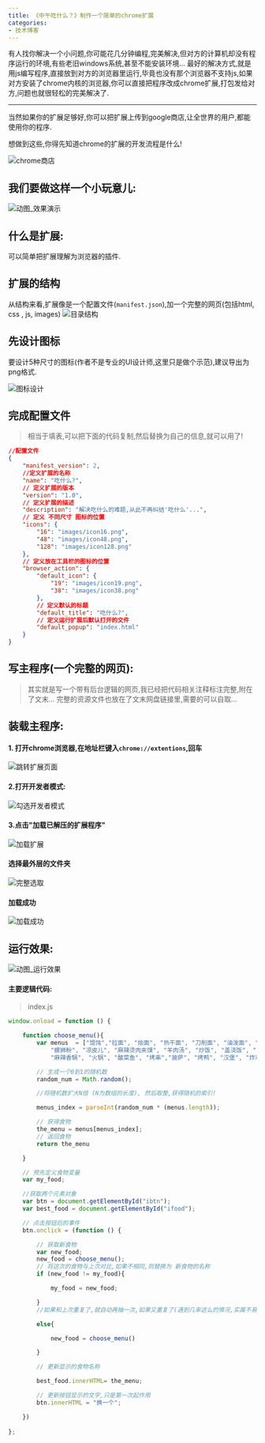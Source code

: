 ```yaml
---
title: 《中午吃什么？》制作一个简单的chrome扩展
categories:
- 技术博客
---
```




有人找你解决一个小问题,你可能花几分钟编程,完美解决,但对方的计算机却没有程序运行的环境,有些老旧windows系统,甚至不能安装环境...
最好的解决方式,就是用js编写程序,直接放到对方的浏览器里运行,毕竟也没有那个浏览器不支持js,如果对方安装了chrome内核的浏览器,你可以直接把程序改成chrome扩展,打包发给对方,问题也就很轻松的完美解决了.

---
当然如果你的扩展足够好,你可以把扩展上传到google商店,让全世界的用户,都能使用你的程序.

想做到这些,你得先知道chrome的扩展的开发流程是什么!

![chrome商店](https://cdn.fangyuanxiaozhan.com/assets/1694231821525yZsdF3GQ.png)

## 我们要做这样一个小玩意儿:

![动图_效果演示](https://cdn.fangyuanxiaozhan.com/assets/1694231828603TbKh248K.gif)

## 什么是扩展:
可以简单把扩展理解为浏览器的插件.

## 扩展的结构


从结构来看,扩展像是一个配置文件(`manifest.json`),加一个完整的网页(包括html, css , js, images)
![目录结构](https://cdn.fangyuanxiaozhan.com/assets/1694231828898J4CcfTe5.png)

## 先设计图标
要设计5种尺寸的图标(作者不是专业的UI设计师,这里只是做个示范),建议导出为png格式.

![图标设计](https://cdn.fangyuanxiaozhan.com/assets/1694231832380DQPQssZZ.png)


## 完成配置文件

> 相当于填表,可以把下面的代码复制,然后替换为自己的信息,就可以用了!

```json
//配置文件
{
    "manifest_version": 2,
    //定义扩展的名称
    "name": "吃什么?",
    // 定义扩展的版本
    "version": "1.0",
    // 定义扩展的描述
    "description": "解决吃什么的难题,从此不再纠结'吃什么'...",
    // 定义 不同尺寸 图标的位置
    "icons": {
        "16": "images/icon16.png",
        "48": "images/icon48.png",
        "128": "images/icon128.png"
    },
    // 定义放在工具栏的图标的位置
    "browser_action": {
        "default_icon": {
            "19": "images/icon19.png",
            "38": "images/icon38.png"
        },
        // 定义默认的标题
        "default_title": "吃什么?",
        // 定义运行扩展后默认打开的文件
        "default_popup": "index.html"
    }
}

```

## 写主程序(一个完整的网页):

>其实就是写一个带有后台逻辑的网页,我已经把代码相关注释标注完整,附在了文末...
>完整的资源文件也放在了文末网盘链接里,需要的可以自取...

## 装载主程序:

#### 1. 打开chrome浏览器,在地址栏键入`chrome://extentions`,回车

![跳转扩展页面](https://cdn.fangyuanxiaozhan.com/assets/1694231832582C8Hm8z1R.png)

#### 2.打开开发者模式:

![勾选开发者模式](https://cdn.fangyuanxiaozhan.com/assets/1694231832917WeDJf6p1.png)



#### 3.点击"加载已解压的扩展程序"

![加载扩展](https://cdn.fangyuanxiaozhan.com/assets/1694231834011n8hAMXse.png)

#### 选择最外层的文件夹


![完整选取](https://cdn.fangyuanxiaozhan.com/assets/1694231836119FRi5Jxp3.png)



#### 加载成功

![加载成功](https://cdn.fangyuanxiaozhan.com/assets/16942318388041ikXK8pz.png)




## 运行效果:


![动图_运行效果](https://cdn.fangyuanxiaozhan.com/assets/1694231856623EaZE7Gj8.gif)

#### 主要逻辑代码:

>index.js

```javascript
window.onload = function () {

    function choose_menu(){
        var menus  = ["馄饨","拉面", "烩面", "热干面", "刀削面", "油泼面", "炸酱面", "炒面", "重庆小面", "米线", "酸辣粉", "土豆粉",
            "螺狮粉", "凉皮儿", "麻辣烫肉夹馍", "羊肉汤", "炒饭", "盖浇饭", "卤肉饭", "烤肉饭", "黄焖鸡米饭", "驴肉火烧", "川菜",
            "麻辣香锅", "火锅", "酸菜鱼", "烤串","披萨", "烤鸭", "汉堡", "炸鸡", "寿司", "蟹黄包", "粽子", "煎饼果子", "生煎", "炒年糕"];

        // 生成一个0到1的随机数
        random_num = Math.random();

        //将随机数扩大N倍 (N为数组的长度), 然后取整,获得随机的索引!

        menus_index = parseInt(random_num * (menus.length));

        // 获得食物
        the_menu = menus[menus_index];
        // 返回食物
        return the_menu

    }

    // 预先定义食物变量
    var my_food;

    //获取两个元素对象
    var btn = document.getElementById("ibtn");
    var best_food = document.getElementById("ifood");

    // 点击按钮后的事件
    btn.onclick = (function () {

        // 获取新食物
        var new_food;
        new_food = choose_menu();
        // 将这次的食物与上次对比,如果不相同,则替换为 新食物的名称
        if (new_food != my_food){

            my_food = new_food;

        }
        //如果和上次重复了,就自动再抽一次,如果又重复了(遇到几率这么的情况,实属不易),建议这顿就吃个吧!

        else{

            new_food = choose_menu()

        }

        // 更新显示的食物名称

        best_food.innerHTML= the_menu;

        // 更新按钮显示的文字,只是第一次起作用
        btn.innerHTML = "换一个";

    })
    
};

```